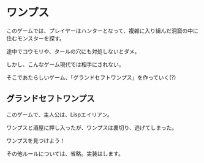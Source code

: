 
# ワンプス

このゲームでは、プレイヤーはハンターとなって、複雑に入り組んだ洞窟の中に住むモンスターを探す。

途中でコウモリや、タールの穴にも対処しないとダメ。

しかし、こんなゲーム現代では相手にされない。

そこであたらしいゲーム、「グランドセフトワンプス」を作っていく(?)

## グランドセフトワンプス

このゲームで、主人公は、Lispエイリアン。

ワンプスと酒屋に押し入ったが、ワンプスは裏切り、逃げてしまった。

ワンプスを見つけよう！

その他ルールについては、省略。実装はします。
